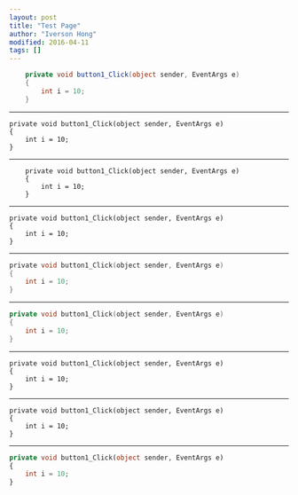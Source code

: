 ```yaml
---
layout: post
title: "Test Page"
author: "Iverson Hong"
modified: 2016-04-11
tags: []
---
```


~~~csharp
	private void button1_Click(object sender, EventArgs e)
	{
	    int i = 10;
	}
~~~

----------

    private void button1_Click(object sender, EventArgs e)
    {
    	int i = 10;
    }

----------

~~~text
	private void button1_Click(object sender, EventArgs e)
	{
		int i = 10;
	}
~~~

----------

~~~autoit
private void button1_Click(object sender, EventArgs e)
{
    int i = 10;
}
~~~

----------

~~~c
private void button1_Click(object sender, EventArgs e)
{
    int i = 10;
}
~~~

----------

~~~cpp
private void button1_Click(object sender, EventArgs e)
{
    int i = 10;
}
~~~

----------

~~~cplus
private void button1_Click(object sender, EventArgs e)
{
    int i = 10;
}
~~~

----------

~~~cplusplus
private void button1_Click(object sender, EventArgs e)
{
    int i = 10;
}
~~~


----------

~~~php
private void button1_Click(object sender, EventArgs e)
{
    int i = 10;
}
~~~